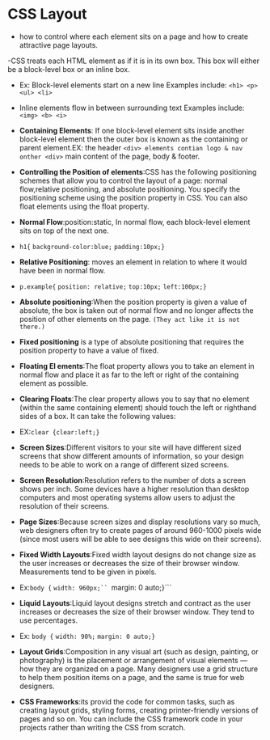 
# CSS Layout

- how to control where each element sits on a page and how to create attractive page layouts.

-CSS treats each HTML element as if it is in its own box. This box will either be a block-level box or an inline box.

- Ex: Block-level elements start on a new line Examples include:
```<h1> <p> <ul> <li>```

- Inline elements flow in between surrounding text Examples include:
```<img> <b> <i>```

- **Containing Elements**: If one block-level element sits inside another block-level element then the outer box is known as the containing or parent element.EX: the header ```<div> elements contian logo & nav  onther <div>``` main content of the page, body & footer.

- **Controlling the Position of elements**:CSS has the following positioning schemes that allow you to control the layout of a page: normal flow,relative positioning, and absolute positioning. You specify the positioning scheme using the position property in CSS. You can also float elements using the float property.

- **Normal Flow**:position:static, In normal flow, each block-level element sits on top of the next one.
- ```h1{```
  ```background-color:blue;```
  ```padding:10px;}```

- **Relative Positioning**: moves an element in relation to where it would have been in normal flow.
- ```p.example{```
  ```position: relative;```
  ```top:10px;```
  ```left:100px;}```
- **Absolute positioning**:When the position property is given a value of absolute, the box is taken out of normal flow and no longer affects the position of other elements on the page. ```(They act like it is not there.)```
- **Fixed positioning** is a type of absolute positioning that requires the position property to have a value of fixed.

- **Floating El ements**:The float property allows you to take an element in normal flow and place it as far to the left or right of the containing element as possible.

- **Clearing Floats**:The clear property allows you to say that no element (within the same containing element) should touch the left or righthand
sides of a box. It can take the following values:

- EX:```clear {clear:left;}```

- **Screen Sizes**:Different visitors to your site will have different sized screens that show different amounts of information, so your design needs to be able to work on a range of different sized screens.

- **Screen Resolution**:Resolution refers to the number of dots a screen shows per inch. Some devices have a higher resolution than desktop computers and most operating systems allow users to adjust the resolution of their screens.

- **Page Sizes**:Because screen sizes and display resolutions vary so much, web designers often try to create pages of around 960-1000 pixels wide (since most users will be able to see designs this wide on their screens).

- **Fixed Width Layouts**:Fixed width layout designs do not change size as the user increases or decreases the size of their browser window. Measurements tend to be given in pixels.
- Ex:```body {```
     ```width: 960px;``
     ```margin: 0 auto;}```

- **Liquid Layouts**:Liquid layout designs stretch and contract
as the user increases or decreases the size of their browser window. They tend to use percentages.
- Ex: ```body {```
      ```width: 90%;```
      ```margin: 0 auto;}```

- **Layout Grids**:Composition in any visual art (such as design, painting, or photography) is the placement or arrangement of visual elements — how they are organized on a page. Many designers use a grid structure to help them position items on a page, and the same is true for web designers.

- **CSS Frameworks**:its provid the code for common tasks, such as creating layout grids, styling forms, creating printer-friendly versions of pages and so on. You can include the CSS framework code in your projects rather than writing the CSS from scratch.